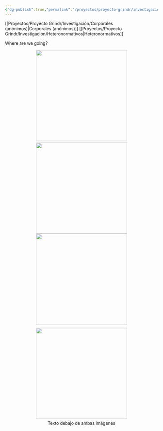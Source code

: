 ```yaml
---
{"dg-publish":true,"permalink":"/proyectos/proyecto-grindr/investigacion/tipos-de-perfiles/","created":"2025-02-27T12:20:26.596-05:00","updated":"2025-02-28T00:54:21.001-05:00"}
---
```



[[Proyectos/Proyecto Grindr/Investigación/Corporales (anónimos)\|Corporales (anónimos)]]
[[Proyectos/Proyecto Grindr/Investigación/Heteronormativos\|Heteronormativos]]

Where are we going?  

<div style="display: flex; justify-content: center; gap: 5px; flex-wrap: wrap;">
    <img src="https://www.dropbox.com/scl/fi/4jqecu2qdlo7h2wblpn75/Serv-2-101.PNG?rlkey=in22udha2w1l3lv4hohyvpo67&st=5ufxylcm&raw=1" style="max-width: 100%; height: auto; width: 300px;">
    <img src="https://www.dropbox.com/scl/fi/4jqecu2qdlo7h2wblpn75/Serv-2-101.PNG?rlkey=in22udha2w1l3lv4hohyvpo67&st=5ufxylcm&raw=1" style="max-width: 100%; height: auto; width: 300px;">
</div>

<div style="display: flex; flex-direction: column; align-items: center; text-align: center;">
    <div style="display: flex; justify-content: center; gap: 10px; flex-wrap: wrap;">
        <img src="https://www.dropbox.com/scl/fi/4jqecu2qdlo7h2wblpn75/Serv-2-101.PNG?rlkey=in22udha2w1l3lv4hohyvpo67&st=5ufxylcm&raw=1" style="max-width: 100%; height: auto; width: 300px;">
        <img src="https://www.dropbox.com/scl/fi/4jqecu2qdlo7h2wblpn75/Serv-2-101.PNG?rlkey=in22udha2w1l3lv4hohyvpo67&st=5ufxylcm&raw=1" style="max-width: 100%; height: auto; width: 300px;">
    </div>
    <p style="margin-top: 5px; font-size: 14px;">Texto debajo de ambas imágenes</p>
</div>
